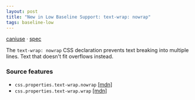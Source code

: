 ```yaml
---
layout: post
title: "New in Low Baseline Support: text-wrap: nowrap"
tags: baseline-low
---
```


[caniuse](https://caniuse.com/?search=text-wrap-nowrap) · [spec](https://drafts.csswg.org/css-text-4/#valdef-text-wrap-mode-nowrap)

The `text-wrap: nowrap` CSS declaration prevents text breaking into multiple lines. Text that doesn't fit overflows instead.

### Source features

- ``css.properties.text-wrap.nowrap`` [[mdn]](https://developer.mozilla.org/en-US/search?q=css.properties.text-wrap.nowrap)
- ``css.properties.text-wrap.wrap`` [[mdn]](https://developer.mozilla.org/en-US/search?q=css.properties.text-wrap.wrap)
